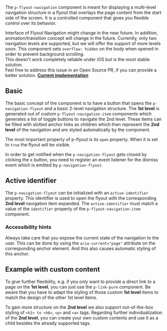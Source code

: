 <ComponentHeading name="Flyout Navigation"></ComponentHeading>

The `p-flyout-navigation` component is meant for displaying a multi-level navigation structure in a flyout that overlays
the page content from the start side of the screen. It is a controlled component that gives you flexible control over
its behavior.

<Notification heading="Experimental Component" state="warning">
  Interface of Flyout Navigation might change in the near future. In addition, animation/transition concept will change in the future. Currently, only two navigation levels are supported, but we will offer the support of more levels soon.
</Notification>

<Notification heading="Scroll-lock" state="warning">
  This component sets <code>overflow: hidden</code> on the body when opened in order to prevent background scrolling.<br> 
  This doesn't work completely reliable under iOS but is the most stable solution.<br>
  Feel free to address this issue in an Open Source PR, if you can provide a better solution. <b><a href="https://github.com/porsche-design-system/porsche-design-system/blob/main/packages/components/src/utils/setScrollLock.ts">Current implementation</a></b><br>
</Notification>

<TableOfContents></TableOfContents>

## Basic

The basic concept of the component is to have a button that opens the `p-navigation-flyout` and a basic 2-level
navigation structure. The **1st level** is generated out of custom `p-flyout-navigation-item` components which generates
a list of toggle buttons to navigate the 2nd level. These items can be filled with slotted anchor links as children
which then represent the **2nd level** of the navigation and are styled automatically by the component.

The most important property of p-flyout is its `open` property. When it is set to `true` the flyout will be visible.

In order to get notified when the `p-navigation-flyout` gets closed by clicking the x button, you need to register an
event listener for the dismiss event which is emitted by `p-navigation-flyout`.

<Playground :frameworkMarkup="codeExample" :markup="codeExample['vanilla-js']" :config="config"></Playground>

## Active identifier

The `p-navigation-flyout` can be initialized with an `active-identifier` property. This identifier is used to open the
flyout with the corresponding **2nd level** navigation item expanded. The `active-identifier` must match a value of the
`identifier` property of the `p-flyout-navigation-item` component.

<Playground :frameworkMarkup="codeExampleActiveIdentifier" :markup="codeExampleActiveIdentifier['vanilla-js']" :config="config"></Playground>

### <A11yIcon></A11yIcon> Accessibility hints

Always take care that you expose the current state of the navigation to the user. This can be done by using the
`aria-current="page"` attribute on the corresponding anchor element. And this also causes automatic styling of this
anchor.

## Example with custom content

To give further flexibility, e.g. if you only want to provide a direct link to a page on the **1st level**, you can just
use the `p-link-pure` component. Be aware that you have to adapt the styling of those custom **1st level** items to
match the design of the other 1st level items.

To gain more structure on the **2nd level** we also support out-of-the-box styling of `<h1> to <h6>`, `<p>` and `<a>`
tags. Regarding further individualization of the **2nd level**, you can create your own custom contents and use it as a
child besides the already supported tags.

<Playground :frameworkMarkup="codeExampleCustomContent" :markup="codeExampleCustomContent['vanilla-js']" :config="config"></Playground>

<script lang="ts">
import Vue from 'vue';
import Component from 'vue-class-component'; 
import { getFlyoutNavigationCodeSamples } from "@porsche-design-system/shared"; 

@Component()
export default class Code extends Vue {
  config = { themeable: true };
  flyoutNavigations = [];
  codeExample = getFlyoutNavigationCodeSamples('default');
  codeExampleActiveIdentifier = getFlyoutNavigationCodeSamples('example-active-identifier'); 
  codeExampleCustomContent = getFlyoutNavigationCodeSamples('example-custom-content');
  
  mounted() {
    this.registerEvents();
  }

  updated() {
    /* event handling is registered again on every update since markup is changing and references are lost */
    this.registerEvents();
  }

  registerEvents() {
    this.flyoutNavigations = document.querySelectorAll('.playground .demo p-flyout-navigation');
    
    const buttonsOpen = document.querySelectorAll('.playground .demo > p-button');
    buttonsOpen.forEach((btn, index) => btn.addEventListener('click', () => this.openFlyout(index)));
    
    this.flyoutNavigations.forEach((flyout, index) => {
      flyout.addEventListener('dismiss', () => this.closeFlyout(index));
      flyout.addEventListener('update', (e) => {
        flyout.activeIdentifier = e.detail.activeIdentifier;
      });
    });
  }
    
  openFlyout(index: number): void {
    this.flyoutNavigations[index].open = true;
  }

  closeFlyout(index: number): void {
    this.flyoutNavigations[index].open = false;
  }
}
</script>
